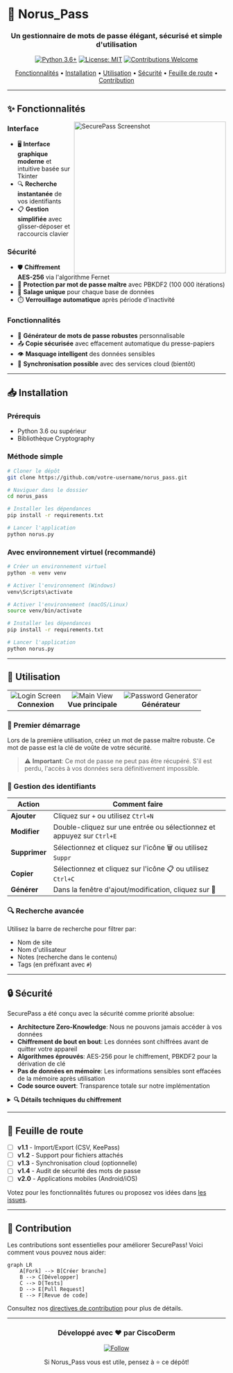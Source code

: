 # 🔐 Norus_Pass

<div align="center">

### Un gestionnaire de mots de passe élégant, sécurisé et simple d'utilisation

[![Python 3.6+](https://img.shields.io/badge/Python-3.6+-blue.svg)](https://www.python.org/downloads/)
[![License: MIT](https://img.shields.io/badge/License-MIT-yellow.svg)](https://opensource.org/licenses/MIT)
[![Contributions Welcome](https://img.shields.io/badge/contributions-welcome-brightgreen.svg)](CONTRIBUTING.md)

[Fonctionnalités](#-fonctionnalités) • 
[Installation](#-installation) • 
[Utilisation](#-utilisation) • 
[Sécurité](#-sécurité) • 
[Feuille de route](#-feuille-de-route) • 
[Contribution](#-contribution)

</div>

---

## ✨ Fonctionnalités

<img align="right" width="350" src="https://via.placeholder.com/350x280" alt="SecurePass Screenshot" />

### Interface
- 🖥️ **Interface graphique moderne** et intuitive basée sur Tkinter
- 🔍 **Recherche instantanée** de vos identifiants 
- 📋 **Gestion simplifiée** avec glisser-déposer et raccourcis clavier

### Sécurité
- 🛡️ **Chiffrement AES-256** via l'algorithme Fernet
- 🔑 **Protection par mot de passe maître** avec PBKDF2 (100 000 itérations)
- 🧂 **Salage unique** pour chaque base de données
- ⏱️ **Verrouillage automatique** après période d'inactivité

### Fonctionnalités
- 🎲 **Générateur de mots de passe robustes** personnalisable
- 📤 **Copie sécurisée** avec effacement automatique du presse-papiers
- 👁️ **Masquage intelligent** des données sensibles
- 🔄 **Synchronisation possible** avec des services cloud (bientôt)

---

## 📥 Installation

### Prérequis
- Python 3.6 ou supérieur
- Bibliothèque Cryptography

### Méthode simple

```bash
# Cloner le dépôt
git clone https://github.com/votre-username/norus_pass.git

# Naviguer dans le dossier
cd norus_pass

# Installer les dépendances
pip install -r requirements.txt

# Lancer l'application
python norus.py
```

### Avec environnement virtuel (recommandé)

```bash
# Créer un environnement virtuel
python -m venv venv

# Activer l'environnement (Windows)
venv\Scripts\activate

# Activer l'environnement (macOS/Linux)
source venv/bin/activate

# Installer les dépendances
pip install -r requirements.txt

# Lancer l'application
python norus.py
```

---

## 📖 Utilisation

<div align="center">
  <table>
    <tr>
      <td align="center"><img src="https://via.placeholder.com/150" alt="Login Screen"/><br/><b>Connexion</b></td>
      <td align="center"><img src="https://via.placeholder.com/150" alt="Main View"/><br/><b>Vue principale</b></td>
      <td align="center"><img src="https://via.placeholder.com/150" alt="Password Generator"/><br/><b>Générateur</b></td>
    </tr>
  </table>
</div>

### 🔑 Premier démarrage

Lors de la première utilisation, créez un mot de passe maître robuste. Ce mot de passe est la clé de voûte de votre sécurité.

> ⚠️ **Important**: Ce mot de passe ne peut pas être récupéré. S'il est perdu, l'accès à vos données sera définitivement impossible.

### 📝 Gestion des identifiants

| Action | Comment faire |
|--------|---------------|
| **Ajouter** | Cliquez sur `+` ou utilisez `Ctrl+N` |
| **Modifier** | Double-cliquez sur une entrée ou sélectionnez et appuyez sur `Ctrl+E` |
| **Supprimer** | Sélectionnez et cliquez sur l'icône 🗑️ ou utilisez `Suppr` |
| **Copier** | Sélectionnez et cliquez sur l'icône 📋 ou utilisez `Ctrl+C` |
| **Générer** | Dans la fenêtre d'ajout/modification, cliquez sur 🎲 |

### 🔍 Recherche avancée

Utilisez la barre de recherche pour filtrer par:
- Nom de site
- Nom d'utilisateur
- Notes (recherche dans le contenu)
- Tags (en préfixant avec `#`)

---

## 🔒 Sécurité

SecurePass a été conçu avec la sécurité comme priorité absolue:

- **Architecture Zero-Knowledge**: Nous ne pouvons jamais accéder à vos données
- **Chiffrement de bout en bout**: Les données sont chiffrées avant de quitter votre appareil
- **Algorithmes éprouvés**: AES-256 pour le chiffrement, PBKDF2 pour la dérivation de clé
- **Pas de données en mémoire**: Les informations sensibles sont effacées de la mémoire après utilisation
- **Code source ouvert**: Transparence totale sur notre implémentation

<details>
  <summary><b>🔍 Détails techniques du chiffrement</b></summary>
  
  ```
  Algorithme: AES-256-GCM (via Fernet)
  Dérivation de clé: PBKDF2 HMAC-SHA256
  Itérations: 100 000
  Taille du sel: 16 octets (128 bits)
  Méthode de génération du sel: CSPRNG (secrets.token_bytes)
  ```
</details>

---

## 📝 Feuille de route

- [ ] **v1.1** - Import/Export (CSV, KeePass)
- [ ] **v1.2** - Support pour fichiers attachés
- [ ] **v1.3** - Synchronisation cloud (optionnelle)
- [ ] **v1.4** - Audit de sécurité des mots de passe
- [ ] **v2.0** - Applications mobiles (Android/iOS)

Votez pour les fonctionnalités futures ou proposez vos idées dans [les issues](https://github.com/votre-username/securepass/issues).

---

## 🤝 Contribution

Les contributions sont essentielles pour améliorer SecurePass! Voici comment vous pouvez nous aider:

```mermaid
graph LR
    A[Fork] --> B[Créer branche]
    B --> C[Développer]
    C --> D[Tests]
    D --> E[Pull Request]
    E --> F[Revue de code]
```

Consultez nos [directives de contribution](CONTRIBUTING.md) pour plus de détails.

---

<div align="center">
  
### Développé avec ❤️ par CiscoDerm

<a href="https://github.com/votre-username">
  <img src="https://img.shields.io/github/followers/CiscoDerm?style=social" alt="Follow">
</a>

Si Norus_Pass vous est utile, pensez à ⭐ ce dépôt!

</div>

